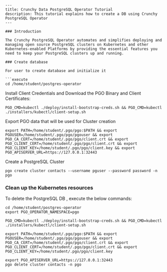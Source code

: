 ```
---
title: Crunchy Data PostgreSQL Operator Tutorial
description: This tutorial explains how to create a DB using Crunchy PostgreSQL Operator
---

### Introduction

The Crunchy PostgreSQL Operator automates and simplifies deploying and managing open source PostgreSQL clusters on Kubernetes and other Kubernetes-enabled Platforms by providing the essential features you need to keep your PostgreSQL clusters up and running.

### Create database

For user to create database and initialize it

```execute
cd /home/student/postgres-operator
```

Install Client Credentials and Download the PGO Binary and Client Certificates:

```execute
PGO_CMD=kubectl ./deploy/install-bootstrap-creds.sh && PGO_CMD=kubectl ./installers/kubectl/client-setup.sh
```

Export PGO data that will be used for Cluster creation

```execute
export PATH=/home/student/.pgo/pgo:$PATH && export PGOUSER=/home/student/.pgo/pgo/pgouser && export PGO_CA_CERT=/home/student/.pgo/pgo/client.crt && export PGO_CLIENT_CERT=/home/student/.pgo/pgo/client.crt && export PGO_CLIENT_KEY=/home/student/.pgo/pgo/client.key && export PGO_APISERVER_URL=https://127.0.0.1:32443
```

Create a PostgreSQL Cluster

```execute
pgo create cluster contacts --username pguser --password password -n pgo
```

### Clean up the Kubernetes resources

To delete the PostgreSQL DB , execute the below commands:

```execute
cd /home/student/postgres-operator
export PGO_OPERATOR_NAMESPACE=pgo
```

```execute
PGO_CMD=kubectl ./deploy/install-bootstrap-creds.sh && PGO_CMD=kubectl ./installers/kubectl/client-setup.sh
```

```execute
export PATH=/home/student/.pgo/pgo:$PATH && export PGOUSER=/home/student/.pgo/pgo/pgouser && export PGO_CA_CERT=/home/student/.pgo/pgo/client.crt && export PGO_CLIENT_CERT=/home/student/.pgo/pgo/client.crt && export PGO_CLIENT_KEY=/home/student/.pgo/pgo/client.key
```

```execute
export PGO_APISERVER_URL=https://127.0.0.1:32443
pgo delete cluster contacts -n pgo
```
